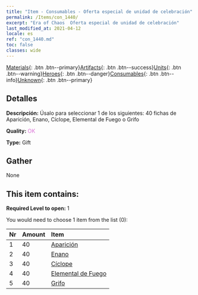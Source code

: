 ```yaml
---
title: "Item - Consumables - Oferta especial de unidad de celebración"
permalink: /Items/con_1440/
excerpt: "Era of Chaos  Oferta especial de unidad de celebración"
last_modified_at: 2021-04-12
locale: es
ref: "con_1440.md"
toc: false
classes: wide
---
```

 [Materials](/es/Items/){: .btn .btn--primary}[Artifacts](/es/Items/Artifacts/){: .btn .btn--success}[Units](/es/Items/Units/){: .btn .btn--warning}[Heroes](/es/Items/Heroes/){: .btn .btn--danger}[Consumables](/es/Items/Consumables/){: .btn .btn--info}[Unknown](/es/Items/Unknown/){: .btn .btn--primary}

## Detalles
 **Descripción:** Úsalo para seleccionar 1 de los siguientes: 40 fichas de Aparición, Enano, Cíclope, Elemental de Fuego o Grifo

 **Quality:** <span style="color: #DA70D6">OK</span>

 **Type:** Gift

## Gather

  None

## This item contains:

 **Required Level to open:** 1

 You would need to choose 1 item from the list (0):

  | Nr | Amount |     Item    |
  |:---|:-------|:------------|
  | 1 | 40 | [Aparición](/es/Items/unt_210/) | 
  | 2 | 40 | [Enano](/es/Items/unt_200/) | 
  | 3 | 40 | [Cíclope](/es/Items/unt_222/) | 
  | 4 | 40 | [Elemental de Fuego](/es/Items/unt_265/) | 
  | 5 | 40 | [Grifo](/es/Items/unt_192/) | 

